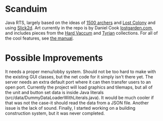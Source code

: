 # Scanduim
Java RTS, largely based on the ideas of [1500 archers](http://www.gamasutra.com/view/feature/131503/1500_archers_on_a_288_network_.php) and [Lost Colony](https://github.com/adityaravishankar/last-colony) and using [Slick2d](http://slick.ninjacave.com/). Art currently in the repo is by Daniel Cook [lostgarden.com](http://lostgarden.com), and includes pieces from the [Hard Vaccum](http://lunar.lostgarden.com/game_HardVacuum.htm) and [Tyrian](http://www.lostgarden.com/2007/04/free-game-graphics-tyrian-ships-and.html) collections. For all of the cool features, see [the manual](https://docs.google.com/document/d/1Y-qbPgrG3gHgKPfizcKuQPnmFZgPZwrBPDW7QLmqBqg/edit?usp=sharing).

# Possible Improvements
It needs a proper menu/lobby system. Should not be too hard to make with the existing GUI classes, but the net code for it simply isn't there yet. The server needs an extra default port where it can then transfer users to an open port. Currently the project will load graphics and tilemaps, but all of the unit and button set data is inside Java literals (src/data/DummyDataLoaderWithLiterals.java). It would be much cooler if that was not the case-it should read the data from a JSON file. Another issue is the lack of sound. Finally, I started working on a building construction system, but it was never completed.
